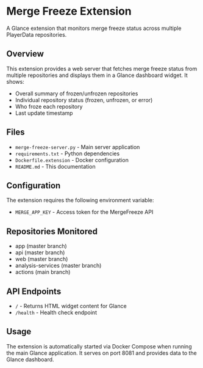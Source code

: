 # Merge Freeze Extension

A Glance extension that monitors merge freeze status across multiple PlayerData repositories.

## Overview

This extension provides a web server that fetches merge freeze status from multiple repositories and displays them in a Glance dashboard widget. It shows:

- Overall summary of frozen/unfrozen repositories
- Individual repository status (frozen, unfrozen, or error)
- Who froze each repository
- Last update timestamp

## Files

- `merge-freeze-server.py` - Main server application
- `requirements.txt` - Python dependencies
- `Dockerfile.extension` - Docker configuration
- `README.md` - This documentation

## Configuration

The extension requires the following environment variable:

- `MERGE_APP_KEY` - Access token for the MergeFreeze API

## Repositories Monitored

- app (master branch)
- api (master branch)
- web (master branch)
- analysis-services (master branch)
- actions (main branch)

## API Endpoints

- `/` - Returns HTML widget content for Glance
- `/health` - Health check endpoint

## Usage

The extension is automatically started via Docker Compose when running the main Glance application. It serves on port 8081 and provides data to the Glance dashboard.
